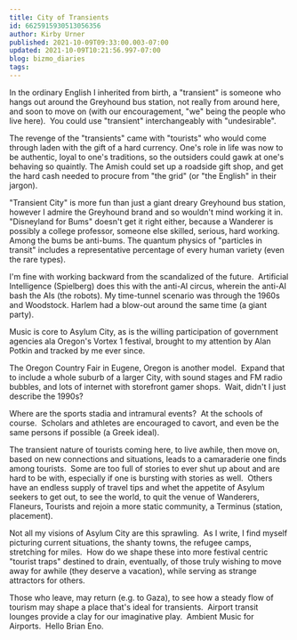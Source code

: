 ```yaml
---
title: City of Transients
id: 6625915930513056356
author: Kirby Urner
published: 2021-10-09T09:33:00.003-07:00
updated: 2021-10-09T10:21:56.997-07:00
blog: bizmo_diaries
tags: 
---
```


[](https://www.flickr.com/photos/kirbyurner/51513793233/in/album-72157719899262313/)

In the ordinary English I inherited from birth, a "transient" is someone who hangs out around the Greyhound bus station, not really from around here, and soon to move on (with our encouragement, "we" being the people who live here).  You could use "transient" interchangeably with "undesirable".

The revenge of the "transients" came with "tourists" who would come through laden with the gift of a hard currency. One's role in life was now to be authentic, loyal to one's traditions, so the outsiders could gawk at one's behaving so quaintly. The Amish could set up a roadside gift shop, and get the hard cash needed to procure from "the grid" (or "the English" in their jargon).

"Transient City" is more fun than just a giant dreary Greyhound bus station, however I admire the Greyhound brand and so wouldn't mind working it in.  "Disneyland for Bums" doesn't get it right either, because a Wanderer is possibly a college professor, someone else skilled, serious, hard working.  Among the bums be anti-bums. The quantum physics of "particles in transit" includes a representative percentage of every human variety (even the rare types).

I'm fine with working backward from the scandalized of the future.  Artificial Intelligence (Spielberg) does this with the anti-AI circus, wherein the anti-AI bash the AIs (the robots). My time-tunnel scenario was through the 1960s and Woodstock. Harlem had a blow-out around the same time (a giant party). 

Music is core to Asylum City, as is the willing participation of government agencies ala Oregon's Vortex 1 festival, brought to my attention by Alan Potkin and tracked by me ever since.  

The Oregon Country Fair in Eugene, Oregon is another model.  Expand that to include a whole suburb of a larger City, with sound stages and FM radio bubbles, and lots of internet with storefront gamer shops.  Wait, didn't I just describe the 1990s?  

Where are the sports stadia and intramural events?  At the schools of course.  Scholars and athletes are encouraged to cavort, and even be the same persons if possible (a Greek ideal).

The transient nature of tourists coming here, to live awhile, then move on, based on new connections and situations, leads to a camaraderie one finds among tourists.  Some are too full of stories to ever shut up about and are hard to be with, especially if one is bursting with stories as well.  Others have an endless supply of travel tips and whet the appetite of Asylum seekers to get out, to see the world, to quit the venue of Wanderers, Flaneurs, Tourists and rejoin a more static community, a Terminus (station, placement).

Not all my visions of Asylum City are this sprawling.  As I write, I find myself picturing current situations, the shanty towns, the refugee camps, stretching for miles.  How do we shape these into more festival centric "tourist traps" destined to drain, eventually, of those truly wishing to move away for awhile (they deserve a vacation), while serving as strange attractors for others.  

Those who leave, may return (e.g. to Gaza), to see how a steady flow of tourism may shape a place that's ideal for transients.  Airport transit lounges provide a clay for our imaginative play.  Ambient Music for Airports.  Hello Brian Eno.